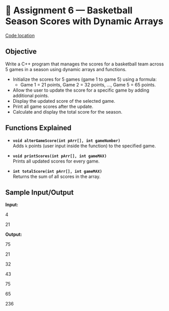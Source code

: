 # 🏀 Assignment 6 — Basketball Season Scores with Dynamic Arrays
[Code location](./Project6/Project6/FileName.cpp)

## Objective
Write a C++ program that manages the scores for a basketball team across 5 games in a season using dynamic arrays and functions.

- Initialize the scores for 5 games (game 1 to game 5) using a formula:
  - Game 1 = 21 points, Game 2 = 32 points, ..., Game 5 = 65 points.
- Allow the user to update the score for a specific game by adding additional points.
- Display the updated score of the selected game.
- Print all game scores after the update.
- Calculate and display the total score for the season.


## Functions Explained
- **`void alterGameScore(int pArr[], int gameNumber)`**  
  Adds `k` points (user input inside the function) to the specified game.  

- **`void printScores(int pArr[], int gameMAX)`**  
  Prints all updated scores for every game.  

- **`int totalScore(int pArr[], int gameMAX)`**  
  Returns the sum of all scores in the array.  


## Sample Input/Output

**Input:**

4

21

**Output:**

75

21

32

43

75

65


236
